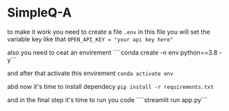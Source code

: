 # SimpleQ-A

to make it work you need to create a file ```.env``` in this file you will set the variable key like that ```OPEN_API_KEY = "your api key here"```

also you need to ceat an envirement ````conda create -n env python==3.8 -y```

and after that activate this envirement ```conda activate env```

abd now it's time to install dependecy ```pip install -r requirements.txt```

and in the final step it's time to run you code ````streamlit run app.py```
